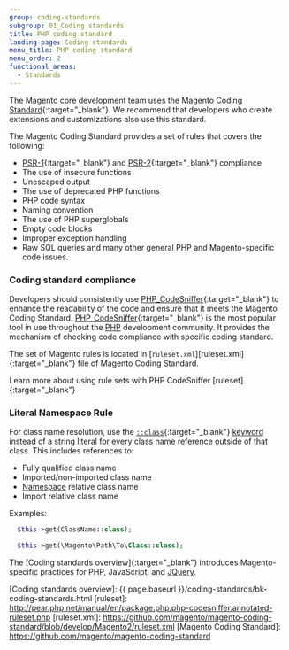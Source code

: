 ```yaml
---
group: coding-standards
subgroup: 01_Coding standards
title: PHP coding standard
landing-page: Coding standards
menu_title: PHP coding standard
menu_order: 2
functional_areas:
  - Standards
---
```


The Magento core development team uses the [Magento Coding Standard](https://github.com/magento/magento-coding-standard){:target="_blank"}. We recommend that developers who create extensions and customizations also use this standard.

The Magento Coding Standard provides a set of rules that covers the following:

*  [PSR-1]{:target="_blank"} and [PSR-2]{:target="_blank"} compliance
*  The use of insecure functions
*  Unescaped output
*  The use of deprecated PHP functions
*  PHP code syntax
*  Naming convention
*  The use of PHP superglobals
*  Empty code blocks
*  Improper exception handling
*  Raw SQL queries and many other general PHP and Magento-specific code issues.

### Coding standard compliance

Developers should consistently use [PHP_CodeSniffer]{:target="_blank"} to enhance the readability of the code and ensure that it meets the Magento Coding Standard. [PHP_CodeSniffer]{:target="_blank"} is the most popular tool in use throughout the [PHP](https://glossary.magento.com/php) development community.
It provides the mechanism of checking code compliance with specific coding standard.

The set of Magento rules is located in [`ruleset.xml`][ruleset.xml]{:target="_blank"} file of Magento Coding Standard.

Learn more about using rule sets with PHP CodeSniffer [ruleset]{:target="_blank"}

### Literal Namespace Rule

For class name resolution, use the [`::class`](http://php.net/manual/en/language.oop5.basic.php#language.oop5.basic.class.class){:target="_blank"} [keyword](https://glossary.magento.com/keyword) instead of a string literal for every class name reference outside of that class.
This includes references to:

*  Fully qualified class name
*  Imported/non-imported class name
*  [Namespace](https://glossary.magento.com/namespace) relative class name
*  Import relative class name

Examples:

```php
  $this->get(ClassName::class);
```

```php
  $this->get(\Magento\Path\To\Class::class);
```

The [Coding standards overview]{:target="_blank"} introduces Magento-specific practices for PHP, JavaScript, and [JQuery](https://glossary.magento.com/jquery).

<!-- LINKS -->

[PHP_CodeSniffer]: http://pear.php.net/manual/en/package.php.php-codesniffer.faq.php
[PSR-1]: http://www.php-fig.org/psr/psr-1/
[PSR-2]: http://www.php-fig.org/psr/psr-2/
[Coding standards overview]: {{ page.baseurl }}/coding-standards/bk-coding-standards.html
[ruleset]: http://pear.php.net/manual/en/package.php.php-codesniffer.annotated-ruleset.php
[ruleset.xml]: https://github.com/magento/magento-coding-standard/blob/develop/Magento2/ruleset.xml
[Magento Coding Standard]: https://github.com/magento/magento-coding-standard
